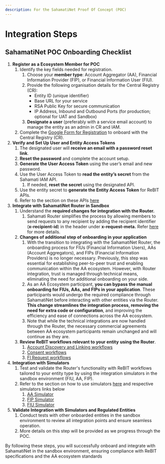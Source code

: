 ```yaml
---
description: For the SahamatiNet Proof Of Concept (POC)
---
```


# Integration Steps

## SahamatiNet POC Onboarding Checklist

1. **Register as a Ecosystem Member for POC**&#x20;
   1. Identify the key fields needed for registration.
      1. Choose your **member type**: Account Aggregator (AA), Financial Information Provider (FIP), or Financial Information User (FIU).
      2. Provide the following organisation details for the Central Registry (CR):
         * Entity ID (unique identifier)
         * Base URL for your service
         * RSA Public Key for secure communication
         * IP Address, Inbound and Outbound Ports (for production; optional for UAT and Sandbox)
      3. **Designate a user** (preferably with a service email account) to manage the entity as an admin in CR and IAM.
   2. Complete the [Google Form for Registration](https://forms.gle/puL3DnurVQg28iSw5) to onboard with the Central Registry (CR).&#x20;
2. **Verify and Set Up User and Entity Access Tokens**&#x20;
   1. The designated user will **receive an email with a password reset link**.
   2. **Reset the password** and complete the account setup.
   3. **Generate the User Access Token** using the user’s email and new password.
   4. Use the User Access Token to **read the entity’s secret** from the Sahamati IAM API.
      1. If needed, **reset the secret** using the designated API.
   5. Use the entity secret to **generate the Entity Access Token** for ReBIT APIs.
   6. Refer to the section on these APIs [here](iam-apis.md)&#x20;
3. **Integrate with SahamatiNet Router in Sandbox**
   1. Understand the **required changes for integration with the Router.**
      1. Sahamati Router simplifies the process by allowing members to send requests to any recipient by adding the recipient identifier (**x-recipient-id**) in the header under **x-request-meta.** Refer [here](integration-with-router/) for more details.
   2. **Changes of additional step of onboarding in your application**
      1. With the transition to integrating with the SahamatiNet Router, the onboarding process for FIUs (Financial Information Users), AAs (Account Aggregators), and FIPs (Financial Information Providers) is no longer necessary. Previously, this step was essential for establishing peer-to-peer trust and enabling communication within the AA ecosystem. However, with Router integration, trust is managed through technical means, eliminating the need for additional onboarding on your side. &#x20;
      2. As an AA Ecosystem participant, **you can bypass the manual onboarding for FIUs, AAs, and FIPs in your application**. These participants would undergo the required compliance through SahamatiNet before interacting with other entities via the Router. **This change streamlines the integration process, removing the need for extra code or configuration**, and improving the efficiency and ease of connections across the AA ecosystem.&#x20;
      3. Note that while the technical integrations are now handled through the Router, the necessary commercial agreements between AA ecosystem participants remain unchanged and will continue as they are.
   3. **Review ReBIT workflows relevant to your entity** **using the Router**.&#x20;
      1. [Account Discovery and Linking workflows](rebit-workflows-using-router/account-discovery-and-linking.md)
      2. [Consent workflows ](rebit-workflows-using-router/consent-workflow.md)
      3. [FI Request workflows](rebit-workflows-using-router/fi-request-workflow.md)
4. **Integration with Simulators** &#x20;
   1. Test and validate the Router's functionality with ReBIT workflows tailored to your entity type by using the integration simulators in the sandbox environment (FIU, AA, FIP).
   2. Refer to the section on how to use simulators [here](https://app.gitbook.com/o/CcobtOsQAdIoa87kTGdF/s/fY7u471KMiCJqdTaYVzZ/~/changes/100/sahamatinet-poc/sahamatinet/testing-with-simulators) and respective simulators links below&#x20;
      1. [AA Simulator](../integration-with-simulators/aa-simulator.md)
      2. [FIP Simulator](../integration-with-simulators/fip-simulator.md)
      3. [FIU Simulator](../integration-with-simulators/fiu-simulator.md)
5. **Validate Integration with Simulators and Regulated Entities**&#x20;
   1. Conduct tests with other onboarded entities in the sandbox environment to review all integration points and ensure seamless operation.
   2. More details on this step will be provided as we progress through the POC.

By following these steps, you will successfully onboard and integrate with SahamatiNet in the sandbox environment, ensuring compliance with ReBIT specifications and the AA ecosystem standards
